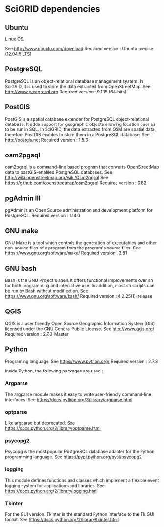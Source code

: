 # SciGRID dependencies

## Ubuntu

Linux OS.

See http://www.ubuntu.com/download
Required version : Ubuntu precise (12.04.5 LTS)

## PostgreSQL

PostgreSQL is an object-relational database management system. In SciGRID, it is used to store the data extracted from OpenStreetMap.
See http://www.postgresql.org
Required version : 9.1.15 (64-bits)

## PostGIS

PostGIS is a spatial database extender for PostgreSQL object-relational database. It adds support for geographic objects allowing location queries to be run in SQL.
In SciGRID, the data extracted from OSM are spatial data, therefore PostGIS enables to store them in a PostgreSQL database.
See http://postgis.net
Required version : 1.5.3

## osm2pgsql 

osm2pgsql is a command-line based program that converts OpenStreetMap data to postGIS-enabled PostgreSQL databases.
See http://wiki.openstreetmap.org/wiki/Osm2pgsql
See https://github.com/openstreetmap/osm2pgsql
Required version : 0.82

## pgAdmin III

pgAdmin is an Open Source administration and development platform for PostgreSQL.
Required version : 1.14.0

## GNU make

GNU Make is a tool which controls the generation of executables and other non-source files of a program from the program's source files.
See https://www.gnu.org/software/make/
Required version : 3.81

## GNU bash

Bash is the GNU Project's shell.  It offers functional improvements over sh for both programming and interactive use. In addition, most sh scripts can be run by Bash without modification.
See https://www.gnu.org/software/bash/
Required version : 4.2.25(1)-release

## QGIS

QGIS is a user friendly Open Source Geographic Information System (GIS) licensed under the GNU General Public License. 
See http://www.qgis.org/
Required version : 2.7.0-Master

## Python 

Programing language.
See https://www.python.org/
Required version : 2.7.3

Inside Python, the following packages are used :


### Argparse

The argparse module makes it easy to write user-friendly command-line interfaces. 
See https://docs.python.org/3/library/argparse.html

### optparse

Like argparse but deprecated.
See https://docs.python.org/2/library/optparse.html

### psycopg2

Psycopg is the most popular PostgreSQL database adapter for the Python programming language.
See https://pypi.python.org/pypi/psycopg2

### logging

This module defines functions and classes which implement a flexible event logging system for applications and libraries.
See https://docs.python.org/2/library/logging.html

### Tkinter

For the GUI version. Tkinter is the standard Python interface to the Tk GUI toolkit.
See https://docs.python.org/2/library/tkinter.html